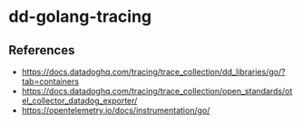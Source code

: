 # dd-golang-tracing

## References
* https://docs.datadoghq.com/tracing/trace_collection/dd_libraries/go/?tab=containers
* https://docs.datadoghq.com/tracing/trace_collection/open_standards/otel_collector_datadog_exporter/
* https://opentelemetry.io/docs/instrumentation/go/
